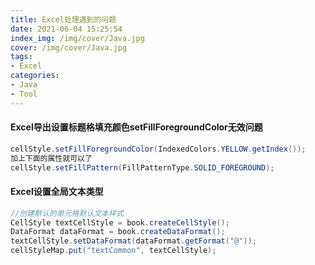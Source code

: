 ```yaml
---
title: Excel处理遇到的问题
date: 2021-06-04 15:25:54
index_img: /img/cover/Java.jpg
cover: /img/cover/Java.jpg
tags: 
- Excel
categories:
- Java
- Tool
---
```


#### Excel导出设置标题格填充颜色setFillForegroundColor无效问题

```java
cellStyle.setFillForegroundColor(IndexedColors.YELLOW.getIndex());
加上下面的属性就可以了
cellStyle.setFillPattern(FillPatternType.SOLID_FOREGROUND);
```

#### Excel设置全局文本类型

```java
//创建默认的单元格默认文本样式
CellStyle textCellStyle = book.createCellStyle();
DataFormat dataFormat = book.createDataFormat();
textCellStyle.setDataFormat(dataFormat.getFormat("@"));
cellStyleMap.put("textCommon", textCellStyle);
```

